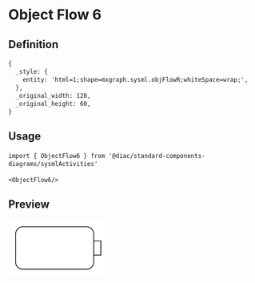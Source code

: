# Object Flow 6

## Definition

```
{
  _style: { 
    entity: 'html=1;shape=mxgraph.sysml.objFlowR;whiteSpace=wrap;',
  },
  _original_width: 120,
  _original_height: 60,
}
```

## Usage

```
import { ObjectFlow6 } from '@diac/standard-components-diagrams/sysmlActivities'

<ObjectFlow6/>
```

## Preview

<img src="./object-flow-6.png" width="200"/>
